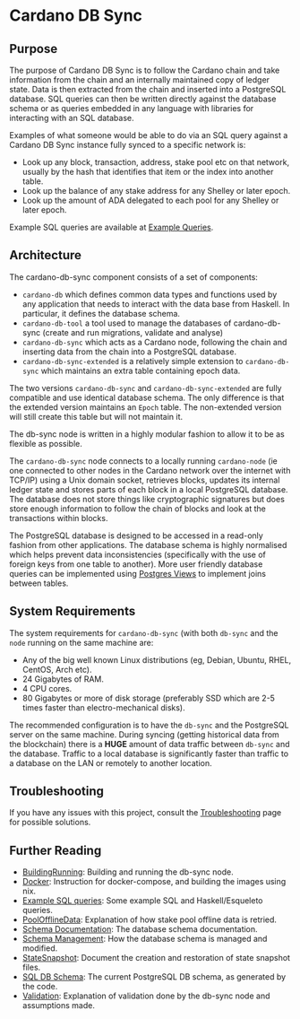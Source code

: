 # Cardano DB Sync

## Purpose

The purpose of Cardano DB Sync is to follow the Cardano chain and take information from the chain
and an internally maintained copy of ledger state. Data is then extracted from the chain and
inserted into a PostgreSQL database. SQL queries can then be written directly against the database
schema or as queries embedded in any language with libraries for interacting with an SQL database.

Examples of what someone would be able to do via an SQL query against a Cardano DB Sync
instance fully synced to a specific network is:

* Look up any block, transaction, address, stake pool etc on that network, usually by the hash that
  identifies that item or the index into another table.
* Look up the balance of any stake address for any Shelley or later epoch.
* Look up the amount of ADA delegated to each pool for any Shelley or later epoch.

Example SQL queries are available at [Example Queries][ExampleQueries].

## Architecture

The cardano-db-sync component consists of a set of components:

* `cardano-db` which defines common data types and functions used by any application that needs
  to interact with the data base from Haskell. In particular, it defines the database schema.
* `cardano-db-tool` a tool used to manage the databases of cardano-db-sync (create
  and run migrations, validate and analyse)
* `cardano-db-sync` which acts as a Cardano node, following the chain and inserting
  data from the chain into a PostgreSQL database.
* `cardano-db-sync-extended` is a relatively simple extension to `cardano-db-sync` which maintains
  an extra table containing epoch data.

The two versions `cardano-db-sync` and `cardano-db-sync-extended` are fully compatible and use
identical database schema. The only difference is that the extended version maintains an `Epoch`
table. The non-extended version will still create this table but will not maintain it.

The db-sync node is written in a highly modular fashion to allow it to be as flexible as possible.

The `cardano-db-sync` node connects to a locally running `cardano-node` (ie one connected to other
nodes in the Cardano network over the internet with TCP/IP) using a Unix domain socket, retrieves
blocks, updates its internal ledger state and stores parts of each block in a local PostgreSQL
database. The database does not store things like cryptographic signatures but does store enough
information to follow the chain of blocks and look at the transactions within blocks.

The PostgreSQL database is designed to be accessed in a read-only fashion from other applications.
The database schema is highly normalised which helps prevent data inconsistencies (specifically
with the use of foreign keys from one table to another). More user friendly database queries can be
implemented using [Postgres Views][PostgresView] to implement joins between tables.

## System Requirements

The system requirements for `cardano-db-sync` (with both `db-sync` and the `node` running
on the same machine are:

* Any of the big well known Linux distributions (eg, Debian, Ubuntu, RHEL, CentOS, Arch
  etc).
* 24 Gigabytes of RAM.
* 4 CPU cores.
* 80 Gigabytes or more of disk storage (preferably SSD which are 2-5 times faster than
  electro-mechanical disks).

The recommended configuration is to have the `db-sync` and the PostgreSQL server on the same
machine. During syncing (getting historical data from the blockchain) there is a **HUGE** amount
of data traffic between `db-sync` and the database. Traffic to a local database is significantly
faster than traffic to a database on the LAN or remotely to another location.

## Troubleshooting

If you have any issues with this project, consult the [Troubleshooting][Troubleshooting] page for
possible solutions.

## Further Reading

* [BuildingRunning][BuildingRunning]: Building and running the db-sync node.
* [Docker][Docker]: Instruction for docker-compose, and building the images using nix.
* [Example SQL queries][ExampleQueries]: Some example SQL and Haskell/Esqueleto queries.
* [PoolOfflineData][PoolOfflineData]: Explanation of how stake pool offline data is retried.
* [Schema Documentation][Schema Documentation]: The database schema documentation.
* [Schema Management][Schema Management]: How the database schema is managed and modified.
* [StateSnapshot][StateSnapshot]: Document the creation and restoration of state snapshot files.
* [SQL DB Schema][DB Schema]: The current PostgreSQL DB schema, as generated by the code.
* [Validation][Validation]: Explanation of validation done by the db-sync node and assumptions made.

[BuildingRunning]: doc/building-running.md
[DB Schema]: https://hydra.iohk.io/job/Cardano/cardano-db-sync/native.haskellPackages.cardano-db.checks.test-db.x86_64-linux/latest/download/1
[Docker]: doc/docker.md
[ExampleQueries]: doc/interesting-queries.md
[PostgresView]: https://www.postgresql.org/docs/current/sql-createview.html
[PoolOfflineData]: doc/pool-offline-data.md
[Schema Documentation]: doc/schema.md
[Schema Management]: doc/schema-management.md
[StateSnapshot]: doc/state-snapshot.md
[Troubleshooting]: doc/troubleshooting.md
[Validation]: doc/validation.md
